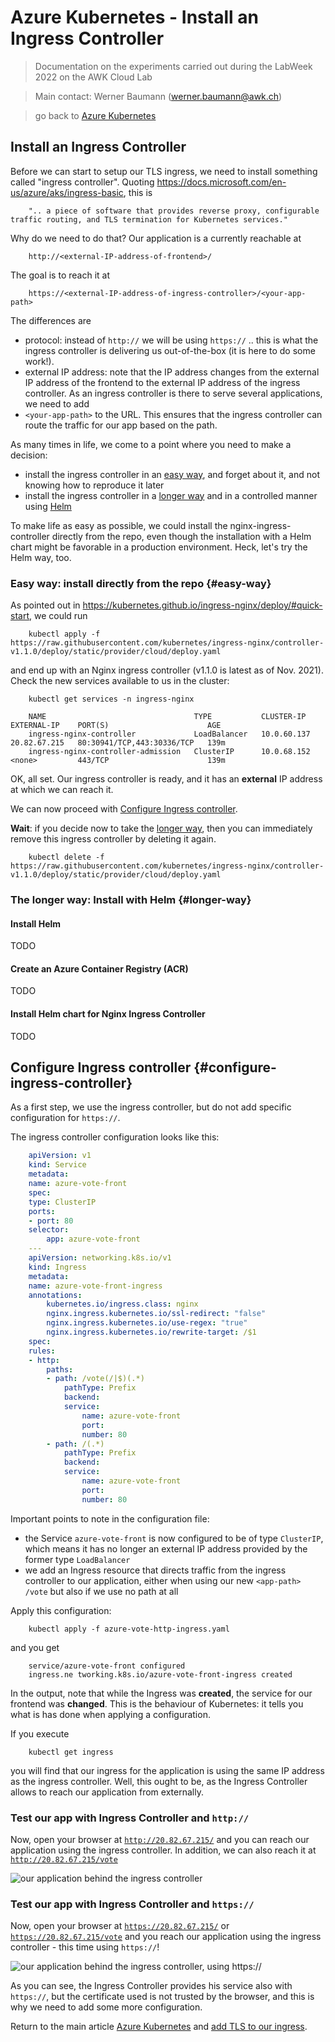 # Azure Kubernetes - Install an Ingress Controller

>Documentation on the experiments carried out during the LabWeek 2022 on the AWK Cloud Lab

>Main contact: Werner Baumann (werner.baumann@awk.ch)

> go back to [Azure Kubernetes](../README.md)

## Install an Ingress Controller
Before we can start to setup our TLS ingress, we need to install something called "ingress controller". Quoting https://docs.microsoft.com/en-us/azure/aks/ingress-basic, this is 
```
    ".. a piece of software that provides reverse proxy, configurable traffic routing, and TLS termination for Kubernetes services."
```

Why do we need to do that? Our application is a currently reachable at
```
    http://<external-IP-address-of-frontend>/
```

The goal is to reach it at
```
    https://<external-IP-address-of-ingress-controller>/<your-app-path>
```

The differences are
- protocol: instead of ```http://``` we will be using ```https://``` .. this is what the ingress controller is delivering us out-of-the-box (it is here to do some work!).
- external IP address: note that the IP address changes from the external IP address of the frontend to the external IP address of the ingress controller. As an ingress controller is there to serve several applications, we need to add
- ```<your-app-path>``` to the URL. This ensures that the ingress controller can route the traffic for our app based on the path.

As many times in life, we come to a point where you need to make a decision:
- install the ingress controller in an [easy way](#easy-way), and forget about it, and not knowing how to reproduce it later
- install the ingress controller in a [longer way](#longer-way) and in a controlled manner using [Helm](https://helm.sh/)

To make life as easy as possible, we could install the nginx-ingress-controller directly from the repo, even though the installation with a Helm chart might be favorable in a production environment. Heck, let's try the Helm way, too.

### Easy way: install directly from the repo {#easy-way}
As pointed out in https://kubernetes.github.io/ingress-nginx/deploy/#quick-start, we could run
```
    kubectl apply -f https://raw.githubusercontent.com/kubernetes/ingress-nginx/controller-v1.1.0/deploy/static/provider/cloud/deploy.yaml
```
and end up with an Nginx ingress controller (v1.1.0 is latest as of Nov. 2021). Check the new services available to us in the cluster:
```
    kubectl get services -n ingress-nginx
```

```
    NAME                                 TYPE           CLUSTER-IP    EXTERNAL-IP    PORT(S)                      AGE
    ingress-nginx-controller             LoadBalancer   10.0.60.137   20.82.67.215   80:30941/TCP,443:30336/TCP   139m
    ingress-nginx-controller-admission   ClusterIP      10.0.68.152   <none>         443/TCP                      139m
```
OK, all set. Our ingress controller is ready, and it has an **external** IP address at which we can reach it.

 We can now proceed with [Configure Ingress controller](#configure-ingress-controller).

**Wait**: if you decide now to take the [longer way](#longer-way), then you can immediately remove this ingress controller by deleting it again.
```
    kubectl delete -f https://raw.githubusercontent.com/kubernetes/ingress-nginx/controller-v1.1.0/deploy/static/provider/cloud/deploy.yaml
```


### The longer way: Install with Helm {#longer-way}

#### Install Helm
TODO

#### Create an Azure Container Registry (ACR)
TODO

#### Install Helm chart for Nginx Ingress Controller
TODO



## Configure Ingress controller {#configure-ingress-controller}
As a first step, we use the ingress controller, but do not add specific configuration for ```https://```.

The ingress controller configuration looks like this:
```yaml
    apiVersion: v1
    kind: Service
    metadata:
    name: azure-vote-front
    spec:
    type: ClusterIP
    ports:
    - port: 80
    selector:
        app: azure-vote-front
    ---
    apiVersion: networking.k8s.io/v1
    kind: Ingress
    metadata:
    name: azure-vote-front-ingress
    annotations:
        kubernetes.io/ingress.class: nginx
        nginx.ingress.kubernetes.io/ssl-redirect: "false"
        nginx.ingress.kubernetes.io/use-regex: "true"
        nginx.ingress.kubernetes.io/rewrite-target: /$1
    spec:
    rules:
    - http:
        paths:
        - path: /vote(/|$)(.*)
            pathType: Prefix
            backend:
            service:
                name: azure-vote-front
                port:
                number: 80
        - path: /(.*)
            pathType: Prefix
            backend:
            service:
                name: azure-vote-front
                port:
                number: 80
```
Important points to note in the configuration file:
- the Service ```azure-vote-front``` is now configured to be of type ```ClusterIP```, which means it has no longer an external IP address provided by the former type ```LoadBalancer```
- we add an Ingress resource that directs traffic from the ingress controller to our application, either when using our new ```<app-path>``` ```/vote``` but also if we use no path at all

Apply this configuration:
```
    kubectl apply -f azure-vote-http-ingress.yaml
```
and you get 
```
    service/azure-vote-front configured
    ingress.ne tworking.k8s.io/azure-vote-front-ingress created
```
In the output, note that while the Ingress was **created**, the service for our frontend was **changed**. This is the behaviour of Kubernetes: it tells you what is has done when applying a configuration.

If you execute 
```
    kubectl get ingress
```
you will find that our ingress for the application is using the same IP address as the ingress controller. Well, this ought to be, as the Ingress Controller allows to reach our application from externally.

### Test our app with Ingress Controller and ```http://```
Now, open your browser at [```http://20.82.67.215/```](http://20.82.67.215/) and you can reach our application using the ingress controller.
In addition, we can also reach it at [```http://20.82.67.215/vote```](http://20.82.67.215/vote)

 ![our application behind the ingress controller](first-app-in-browser-ingress-http.png)

### Test our app with Ingress Controller and ```https://```
Now, open your browser at [```https://20.82.67.215/```](https://20.82.67.215/) or [```https://20.82.67.215/vote```](https://20.82.67.215/vote) and you reach our application using the ingress controller - this time using ```https://```!

 ![our application behind the ingress controller, using https://](first-app-in-browser-ingress-https-untrusted.png)

 As you can see, the Ingress Controller provides his service also with ```https://```, but the certificate used is not trusted by the browser, and this is why we need to add some more configuration.

Return to the main article [Azure Kubernetes](../README.md#remove-resources) and [add TLS to our ingress](../4-add-tls-ingress/README.md).
